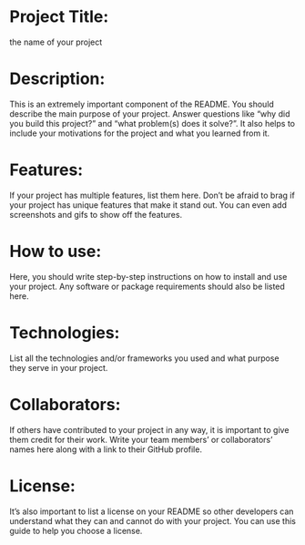 # Project Title:
the name of your project

# Description:
This is an extremely important component of the README. You should describe the main purpose of your project. Answer questions like “why did you build this project?” and “what problem(s) does it solve?”. It also helps to include your motivations for the project and what you learned from it.

# Features:
If your project has multiple features, list them here. Don’t be afraid to brag if your project has unique features that make it stand out. You can even add screenshots and gifs to show off the features.

# How to use:
Here, you should write step-by-step instructions on how to install and use your project. Any software or package requirements should also be listed here.

# Technologies:
List all the technologies and/or frameworks you used and what purpose they serve in your project.

# Collaborators:
If others have contributed to your project in any way, it is important to give them credit for their work. Write your team members’ or collaborators’ names here along with a link to their GitHub profile.

# License:
It’s also important to list a license on your README so other developers can understand what they can and cannot do with your project. You can use this guide to help you choose a license.